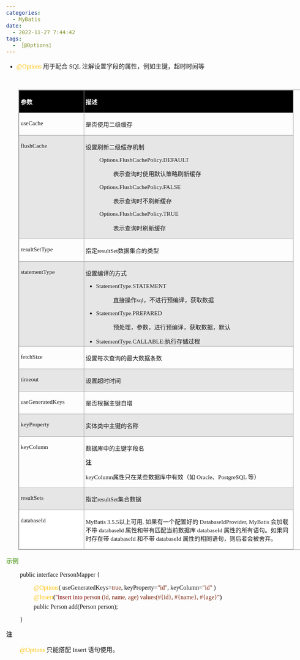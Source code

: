 ```yaml
---
categories:
  - MyBatis
date:
  - 2022-11-27 7:44:42
tags:
  - ［@Options］
---
```


<body lang=zh-CN style='font-family:"Microsoft YaHei UI";font-size:12.0pt'>
<!--StartFragment-->

<div style='direction:ltr;border-width:100%'>

<div style='direction:ltr;margin-top:0in;margin-left:0in;width:7.7215in'>

<div style='direction:ltr;margin-top:0in;margin-left:0in;width:7.7215in'>

<ul type=disc style='direction:ltr;unicode-bidi:embed;margin-top:0in;
 margin-bottom:0in'>
 <li style='margin-top:0;margin-bottom:0;vertical-align:middle'><span
     style='font-family:"Comic Sans MS";font-size:12.0pt;color:#FFC000'
     lang=en-US>@Options </span><span style='font-family:"Microsoft YaHei UI";
     font-size:12.0pt' lang=zh-CN>用于配合</span><span style='font-family:"Microsoft YaHei UI";
     font-size:12.0pt' lang=en-US> </span><span style='font-family:"Comic Sans MS";
     font-size:12.0pt' lang=en-US>SQL </span><span style='font-family:"Microsoft YaHei UI";
     font-size:12.0pt' lang=zh-CN>注解设置字段的属性，例如主键，超时时间等</span></li>
</ul>

<p style='font-family:"Microsoft YaHei UI";font-size:12.0pt'>&nbsp;</p>

<div style='direction:ltr'>

<table border=1 cellpadding=0 cellspacing=0 valign=top style='direction:ltr;
 border-collapse:collapse;border-style:solid;border-color:#A3A3A3;border-width:
 1pt;margin-left:.3333in' title="" summary="">
 <tr>
  <td style='border-style:solid;border-color:#A3A3A3;border-width:1pt;
  background-color:black;vertical-align:top;width:1.6743in;padding:2.0pt 3.0pt 2.0pt 3.0pt'>
  <p style='font-family:"Microsoft YaHei UI";font-size:11.5pt;
  color:white'><span style='font-weight:bold'>参数</span></p>
  </td>
  <td style='border-style:solid;border-color:#A3A3A3;border-width:1pt;
  background-color:black;vertical-align:top;width:5.584in;padding:2.0pt 3.0pt 2.0pt 3.0pt'>
  <p style='font-family:"Microsoft YaHei UI";font-size:11.5pt;
  color:white'><span style='font-weight:bold'>描述</span></p>
  </td>
 </tr>
 <tr>
  <td style='border-style:solid;border-color:#A3A3A3;border-width:1pt;
  vertical-align:top;width:1.6743in;padding:2.0pt 3.0pt 2.0pt 3.0pt'>
  <p style='font-family:"Comic Sans MS";font-size:11.5pt'>useCache</p>
  </td>
  <td style='border-style:solid;border-color:#A3A3A3;border-width:1pt;
  vertical-align:top;width:5.584in;padding:2.0pt 3.0pt 2.0pt 3.0pt'>
  <p style='font-family:"Microsoft YaHei UI";font-size:11.5pt'>是否使用二级缓存</p>
  </td>
 </tr>
 <tr>
  <td style='border-style:solid;border-color:#A3A3A3;border-width:1pt;
  background-color:#E7E6E6;vertical-align:top;width:1.6743in;padding:2.0pt 3.0pt 2.0pt 3.0pt'>
  <p style='font-family:"Comic Sans MS";font-size:11.5pt'>flushCache</p>
  </td>
  <td style='border-style:solid;border-color:#A3A3A3;border-width:1pt;
  background-color:#E7E6E6;vertical-align:top;width:5.584in;padding:2.0pt 3.0pt 2.0pt 3.0pt'>
  <p style='font-family:"Microsoft YaHei UI";font-size:11.5pt'>设置刷新二级缓存机制</p>
  <p style='margin-left:.375in;font-family:"Comic Sans MS";
  font-size:11.5pt'><span lang=zh-CN>Options.FlushCachePolicy.</span><span
  lang=en-US>DEFAULT</span></p>
  <p style='margin-left:.75in;font-family:"Microsoft YaHei UI";
  font-size:11.5pt'>表示查询时使用默认策略刷新缓存</p>
  <p style='margin-left:.375in;font-family:"Comic Sans MS";
  font-size:11.5pt'>Options.FlushCachePolicy.FALSE</p>
  <p style='margin-left:.75in;font-family:"Microsoft YaHei UI";
  font-size:11.5pt'>表示查询时不刷新缓存</p>
  <p style='margin-left:.375in;font-family:"Comic Sans MS";
  font-size:11.5pt'><span lang=zh-CN>Options.FlushCachePolicy.</span><span
  lang=en-US>TRUE</span></p>
  <p style='margin-left:.75in;font-family:"Microsoft YaHei UI";
  font-size:11.5pt'>表示查询时刷新缓存</p>
  </td>
 </tr>
 <tr>
  <td style='border-style:solid;border-color:#A3A3A3;border-width:1pt;
  vertical-align:top;width:1.6743in;padding:2.0pt 3.0pt 2.0pt 3.0pt'>
  <p style='font-family:"Comic Sans MS";font-size:11.5pt'>resultSetType</p>
  </td>
  <td style='border-style:solid;border-color:#A3A3A3;border-width:1pt;
  vertical-align:top;width:5.584in;padding:2.0pt 3.0pt 2.0pt 3.0pt'>
  <p style='font-size:11.5pt'><span style='font-family:"Microsoft YaHei UI"'>指定</span><span
  style='font-family:"Comic Sans MS"'>resultSet</span><span style='font-family:
  "Microsoft YaHei UI"'>数据集合的类型</span></p>
  </td>
 </tr>
 <tr>
  <td style='border-style:solid;border-color:#A3A3A3;border-width:1pt;
  background-color:#E7E6E6;vertical-align:top;width:1.6743in;padding:2.0pt 3.0pt 2.0pt 3.0pt'>
  <p style='font-family:"Comic Sans MS";font-size:11.5pt'>statementType</p>
  </td>
  <td style='border-style:solid;border-color:#A3A3A3;border-width:1pt;
  background-color:#E7E6E6;vertical-align:top;width:5.584in;padding:2.0pt 3.0pt 2.0pt 3.0pt'>
  <p style='font-family:"Microsoft YaHei UI";font-size:11.5pt'>设置编译的方式</p>
  <ul type=disc style='direction:ltr;unicode-bidi:embed;margin-top:0in;
   margin-bottom:0in'>
   <li style='margin-top:0;margin-bottom:0;vertical-align:middle'><span
       style='font-family:"Comic Sans MS";font-size:11.5pt'>StatementType.STATEMENT</span></li>
  </ul>
  <p style='margin-left:.75in;font-size:11.5pt'><span
  style='font-family:"Microsoft YaHei UI"'>直接操作</span><span style='font-family:
  "Comic Sans MS"'>sql</span><span style='font-family:"Microsoft YaHei UI"'>，不进行预编译，获取数据</span></p>
  <ul type=disc style='direction:ltr;unicode-bidi:embed;margin-top:0in;
   margin-bottom:0in'>
   <li style='margin-top:0;margin-bottom:0;vertical-align:middle'><span
       style='font-family:"Comic Sans MS";font-size:11.5pt'>StatementType.PREPARED</span></li>
  </ul>
  <p style='margin-left:.75in;font-family:"Microsoft YaHei UI";
  font-size:11.5pt'>预处理，参数，进行预编译，获取数据，默认</p>
  <ul type=disc style='direction:ltr;unicode-bidi:embed;margin-top:0in;
   margin-bottom:0in'>
   <li style='margin-top:0;margin-bottom:0;vertical-align:middle'><span
       style='font-family:"Comic Sans MS";font-size:11.5pt'>StatementType.CALLABLE:</span><span
       style='font-family:"Microsoft YaHei UI";font-size:11.5pt'>执行存储过程</span></li>
  </ul>
  </td>
 </tr>
 <tr>
  <td style='border-style:solid;border-color:#A3A3A3;border-width:1pt;
  vertical-align:top;width:1.6743in;padding:2.0pt 3.0pt 2.0pt 3.0pt'>
  <p style='font-family:"Comic Sans MS";font-size:11.5pt'>fetchSize</p>
  </td>
  <td style='border-style:solid;border-color:#A3A3A3;border-width:1pt;
  vertical-align:top;width:5.584in;padding:2.0pt 3.0pt 2.0pt 3.0pt'>
  <p style='font-family:"Microsoft YaHei UI";font-size:11.5pt'>设置每次查询的最大数据条数</p>
  </td>
 </tr>
 <tr>
  <td style='border-style:solid;border-color:#A3A3A3;border-width:1pt;
  background-color:#E7E6E6;vertical-align:top;width:1.6743in;padding:2.0pt 3.0pt 2.0pt 3.0pt'>
  <p style='font-family:"Comic Sans MS";font-size:11.5pt'>timeout</p>
  </td>
  <td style='border-style:solid;border-color:#A3A3A3;border-width:1pt;
  background-color:#E7E6E6;vertical-align:top;width:5.584in;padding:2.0pt 3.0pt 2.0pt 3.0pt'>
  <p style='font-family:"Microsoft YaHei UI";font-size:11.5pt'>设置超时时间</p>
  </td>
 </tr>
 <tr>
  <td style='border-style:solid;border-color:#A3A3A3;border-width:1pt;
  vertical-align:top;width:1.6743in;padding:2.0pt 3.0pt 2.0pt 3.0pt'>
  <p style='font-family:"Comic Sans MS";font-size:11.5pt'>useGeneratedKeys</p>
  </td>
  <td style='border-style:solid;border-color:#A3A3A3;border-width:1pt;
  vertical-align:top;width:5.584in;padding:2.0pt 3.0pt 2.0pt 3.0pt'>
  <p style='font-family:"Microsoft YaHei UI";font-size:11.5pt'>是否根据主键自增</p>
  </td>
 </tr>
 <tr>
  <td style='border-style:solid;border-color:#A3A3A3;border-width:1pt;
  background-color:#E7E6E6;vertical-align:top;width:1.6743in;padding:2.0pt 3.0pt 2.0pt 3.0pt'>
  <p style='font-family:"Comic Sans MS";font-size:11.5pt'>keyProperty</p>
  </td>
  <td style='border-style:solid;border-color:#A3A3A3;border-width:1pt;
  background-color:#E7E6E6;vertical-align:top;width:5.584in;padding:2.0pt 3.0pt 2.0pt 3.0pt'>
  <p style='font-family:"Microsoft YaHei UI";font-size:11.5pt'>实体类中主键的名称</p>
  </td>
 </tr>
 <tr>
  <td style='border-style:solid;border-color:#A3A3A3;border-width:1pt;
  vertical-align:top;width:1.6743in;padding:2.0pt 3.0pt 2.0pt 3.0pt'>
  <p style='font-family:"Comic Sans MS";font-size:11.5pt'>keyColumn</p>
  </td>
  <td style='border-style:solid;border-color:#A3A3A3;border-width:1pt;
  vertical-align:top;width:5.584in;padding:2.0pt 3.0pt 2.0pt 3.0pt'>
  <p style='font-family:"Microsoft YaHei UI";font-size:11.5pt'>数据库中的主键字段名</p>
  <p style='font-family:"Microsoft YaHei UI";font-size:11.5pt'><span
  style='font-weight:bold'>注</span></p>
  <p style='font-size:11.5pt'><span style='font-family:"Comic Sans MS"'>keyColumn</span><span
  style='font-family:"Microsoft YaHei UI"'>属性只在某些数据库中有效（如</span><span
  style='font-family:"Comic Sans MS"'> Oracle</span><span style='font-family:
  "Microsoft YaHei UI"'>、</span><span style='font-family:"Comic Sans MS"'>PostgreSQL
  </span><span style='font-family:"Microsoft YaHei UI"'>等）</span></p>
  </td>
 </tr>
 <tr>
  <td style='border-style:solid;border-color:#A3A3A3;border-width:1pt;
  background-color:#E7E6E6;vertical-align:top;width:1.6743in;padding:2.0pt 3.0pt 2.0pt 3.0pt'>
  <p style='font-family:"Comic Sans MS";font-size:11.5pt'>resultSets</p>
  </td>
  <td style='border-style:solid;border-color:#A3A3A3;border-width:1pt;
  background-color:#E7E6E6;vertical-align:top;width:5.584in;padding:2.0pt 3.0pt 2.0pt 3.0pt'>
  <p style='font-size:11.5pt'><span style='font-family:"Microsoft YaHei UI"'>指定</span><span
  style='font-family:"Comic Sans MS"'>resultSet</span><span style='font-family:
  "Microsoft YaHei UI"'>集合数据</span></p>
  </td>
 </tr>
 <tr>
  <td style='border-style:solid;border-color:#A3A3A3;border-width:1pt;
  background-color:white;vertical-align:top;width:1.6743in;padding:2.0pt 3.0pt 2.0pt 3.0pt'>
  <p style='font-family:"Comic Sans MS";font-size:11.5pt'>databaseId</p>
  </td>
  <td style='border-style:solid;border-color:#A3A3A3;border-width:1pt;
  background-color:white;vertical-align:top;width:5.6034in;padding:2.0pt 3.0pt 2.0pt 3.0pt'>
  <p style='font-size:11.5pt'><span style='font-family:"Comic Sans MS"'
  lang=en-US>MyBatis </span><span style='font-family:"Comic Sans MS"'
  lang=zh-CN>3.5.5</span><span style='font-family:"Microsoft YaHei UI"'
  lang=zh-CN>以上可用</span><span style='font-family:"Comic Sans MS"' lang=zh-CN>, </span><span
  style='font-family:"Microsoft YaHei UI"' lang=zh-CN>如果有一个配置好的</span><span
  style='font-family:"Comic Sans MS"' lang=zh-CN> DatabaseIdProvider, MyBatis </span><span
  style='font-family:"Microsoft YaHei UI"' lang=zh-CN>会加载不带</span><span
  style='font-family:"Comic Sans MS"' lang=zh-CN> databaseId </span><span
  style='font-family:"Microsoft YaHei UI"' lang=zh-CN>属性和带有匹配当前数据库</span><span
  style='font-family:"Comic Sans MS"' lang=zh-CN> databaseId </span><span
  style='font-family:"Microsoft YaHei UI"' lang=zh-CN>属性的所有语句。如果同时存在带</span><span
  style='font-family:"Comic Sans MS"' lang=zh-CN> databaseId </span><span
  style='font-family:"Microsoft YaHei UI"' lang=zh-CN>和不带</span><span
  style='font-family:"Comic Sans MS"' lang=zh-CN> databaseId </span><span
  style='font-family:"Microsoft YaHei UI"' lang=zh-CN>属性的相同语句，则后者会被舍弃。</span></p>
  </td>
 </tr>
</table>

</div>

<p style='font-family:"Microsoft YaHei UI";font-size:12.0pt;
color:#70AD47'><span style='font-weight:bold'>示例</span></p>

<p style='margin-left:.375in;font-family:"Comic Sans MS";font-size:
12.0pt'>public&nbsp;interface&nbsp;PersonMapper&nbsp;{</p>

<p style='margin-left:.75in;margin-top:5pt;margin-bottom:5pt;font-family:"Comic Sans MS";
font-size:12.0pt'><span style='color:#FFC000' lang=zh-CN>@</span><span
style='color:#FFC000' lang=en-US>Options</span><span lang=en-US>( </span><span
lang=zh-CN>useGeneratedKeys</span><span lang=en-US>=</span><span
style='color:#78230C' lang=en-US>true</span><span lang=en-US>, </span><span
lang=zh-CN>keyProperty</span><span lang=en-US>=</span><span style='color:#78230C'
lang=en-US>&quot;id&quot;</span><span lang=en-US>, </span><span lang=zh-CN>keyColumn</span><span
lang=en-US>=</span><span style='color:#78230C' lang=en-US>&quot;id&quot; </span><span
lang=en-US>)</span></p>

<p style='margin-left:.75in;margin-top:5pt;margin-bottom:5pt;font-family:"Comic Sans MS";
font-size:12.0pt'><span style='color:#FFC000' lang=zh-CN>@</span><span
style='color:#FFC000' lang=en-US>Insert</span><span style='color:black'
lang=zh-CN>(</span><span style='color:maroon' lang=zh-CN>&quot;</span><span
style='color:maroon' lang=en-US>insert into pe</span><span style='color:#78230C'
lang=en-US>rson</span><span style='color:#78230C' lang=zh-CN>&nbsp;(id, name, </span><span
style='color:#78230C' lang=en-US>age</span><span style='color:#78230C'
lang=zh-CN>) values(#{id}, #{</span><span style='color:#78230C' lang=en-US>n</span><span
style='color:#78230C' lang=zh-CN>ame}, #{</span><span style='color:#78230C'
lang=en-US>age</span><span style='color:#78230C' lang=zh-CN>}</span><span
style='color:#78230C' lang=en-US>&quot;</span><span style='color:black'
lang=zh-CN>)</span></p>

<p style='margin-left:.75in;margin-top:5pt;margin-bottom:5pt;font-size:12.0pt'><span
style='font-family:"Comic Sans MS"' lang=zh-CN>public</span><span
style='font-family:"Microsoft YaHei UI"' lang=zh-CN>&nbsp;</span><span
style='font-family:"Comic Sans MS"' lang=en-US>Person</span><span
style='font-family:"Microsoft YaHei UI"' lang=zh-CN>&nbsp;</span><span
style='font-family:"Comic Sans MS"' lang=zh-CN>add(</span><span
style='font-family:"Comic Sans MS"' lang=en-US>Person person</span><span
style='font-family:"Comic Sans MS"' lang=zh-CN>);</span></p>

<p style='margin-left:.375in;font-family:"Comic Sans MS";font-size:
12.0pt' lang=en-US>}</p>

<p style='font-family:"Microsoft YaHei UI";font-size:12.0pt'><span
style='font-weight:bold'>注</span></p>

<p style='margin-left:.375in;font-size:12.0pt'><span
style='font-family:"Comic Sans MS";color:#FFC000' lang=zh-CN>@Options</span><span
style='font-family:"Comic Sans MS"' lang=en-US> </span><span style='font-family:
"Microsoft YaHei UI"' lang=zh-CN>只能搭配</span><span style='font-family:"Comic Sans MS"'
lang=en-US> </span><span style='font-family:"Comic Sans MS"' lang=zh-CN>Insert</span><span
style='font-family:"Comic Sans MS"' lang=en-US> </span><span style='font-family:
"Microsoft YaHei UI"' lang=zh-CN>语句使用。</span></p>

</div>

</div>

</div>

<!--EndFragment-->
</body>
